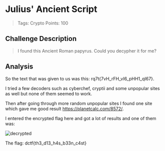 # Julius' Ancient Script

<blockquote>
 Tags: Crypto
 Points: 100
</blockquote>  

## Challenge Description

>I found this Ancient Roman papyrus. Could you decypher it for me?

## Analysis
So the text that was given to us was this: rq7t{7vH_rFH_vI6_pHH1_qI67}.

I tried a few decoders such as cyberchef, cryptii and some unpopular sites as well but none of them seemed to work.

Then after going through more random unpopular sites I found one site which gave me good result https://planetcalc.com/8572/.

I entered the encrypted flag here and got a lot of results and one of them was:

![decrypted](https://github.com/thirty2/CTF-Writeups/blob/master/2021/dCTF/crypto/Julius'-ancient-script/julius_rot_ancient_script.png)

The flag: dctf{th3_d13_h4s_b33n_c4st}
